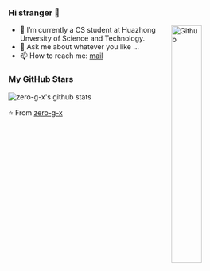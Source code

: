 ### Hi stranger 👋

<img width="35%" align="right" alt="Github" src="https://user-images.githubusercontent.com/48678280/88862734-4903af80-d201-11ea-968b-9c939d88a37c.gif" />

- 🔭 I’m currently a CS student at Huazhong Unversity of Science and Technology.
- 💬 Ask me about whatever you like ...
- 📫 How to reach me: [mail](mailto:1343244602@qq.com)

### My GitHub Stars

![zero-g-x's github stats](https://github-readme-stats.vercel.app/api?username=zero-g-x&show_icons=true)

⭐️ From [zero-g-x](https://github.com/zero-g-x)
<!--
**zero-g-x/zero-g-x** is a ✨ _special_ ✨ repository because its `README.md` (this file) appears on your GitHub profile.

Here are some ideas to get you started:

- 🌱 This is g(x) ...
- 🔭 I’m currently a CS student in Huazhong University of Science and Technology ...
- 💬 Ask me about whatever you like ...
- 📫 How to reach me: 1343244602@qq.com ...
- ⚡ Fun fact: enjoy life and be free ...
-->
